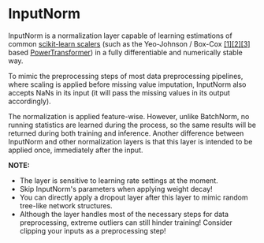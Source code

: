 # InputNorm
InputNorm is a normalization layer capable of learning estimations of common [scikit-learn scalers](https://scikit-learn.org/dev/api/sklearn.preprocessing.html) (such as the Yeo-Johnson / Box-Cox [\[1\]](https://stats.stackexchange.com/questions/603496/interpreting-the-lambdas-of-yeo-johnson-transformation)[\[2\]](https://feaz-book.com/numeric-yeojohnson)[\[3\]](https://www.statisticshowto.com/probability-and-statistics/normal-distributions/box-cox-transformation/) based [PowerTransformer](https://scikit-learn.org/dev/modules/generated/sklearn.preprocessing.PowerTransformer.html)) in a fully differentiable and numerically stable way.

To mimic the preprocessing steps of most data preprocessing pipelines, where scaling is applied before missing value imputation, InputNorm also accepts NaNs in its input (it will pass the missing values in its output accordingly).

The normalization is applied feature-wise. However, unlike BatchNorm, no running statistics are learned during the process, so the same results will be returned during both training and inference. Another difference between InputNorm and other normalization layers is that this layer is intended to be applied once, immediately after the input.

**NOTE:**
- The layer is sensitive to learning rate settings at the moment.
- Skip InputNorm's parameters when applying weight decay!
- You can directly apply a dropout layer after this layer to mimic random tree-like network structures.
- Although the layer handles most of the necessary steps for data preprocessing, extreme outliers can still hinder training! Consider clipping your inputs as a preprocessing step!
